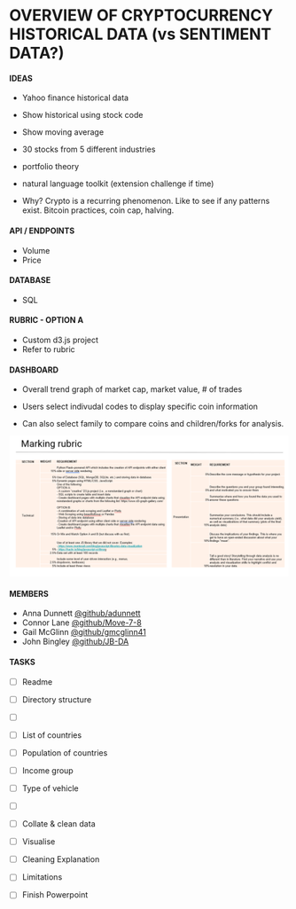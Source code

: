 # OVERVIEW OF CRYPTOCURRENCY HISTORICAL DATA (vs SENTIMENT DATA?)


#### **IDEAS**
- Yahoo finance historical data
- Show historical using stock code
- Show moving average
- 30 stocks from 5 different industries
- portfolio theory
- natural language toolkit (extension challenge if time)

- Why? Crypto is a recurring phenomenon. Like to see if any patterns exist. Bitcoin practices, coin cap, halving.


#### **API / ENDPOINTS**
- Volume
- Price


#### **DATABASE**
- SQL


#### **RUBRIC - OPTION A**
- Custom d3.js project
- Refer to rubric


#### **DASHBOARD**

- Overall trend graph of market cap, market value, # of trades

- Users select indivudal codes to display specific coin information

- Can also select family to compare coins and children/forks for analysis.

![Marking Rubric](image.png)


#### **MEMBERS**
- Anna Dunnett [@github/adunnett](https://github.com/adunnett)
- Connor Lane [@github/Move-7-8](https://github.com/Move-7-8) 
- Gail McGlinn [@github/gmcglinn41](https://github.com/gmcglinn41)
- John Bingley [@github/JB-DA](https://github.com/JB-DA)

#### **TASKS**
- [ ] Readme
- [ ] Directory structure
- [ ] &nbsp;
- [ ] List of countries
- [ ] Population of countries
- [ ] Income group
- [ ] Type of vehicle
- [ ] &nbsp;
- [ ] Collate & clean data
- [ ] Visualise
- [ ] Cleaning Explanation
- [ ] Limitations
- [ ] Finish Powerpoint

